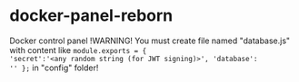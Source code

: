 # docker-panel-reborn

Docker control panel
!WARNING! You must create file named "database.js" with content like 
<code>module.exports = {
  'secret':'<any random string (for JWT signing)>',
  'database': '<your mongodb connection url>'
};</code>
in "config" folder!
